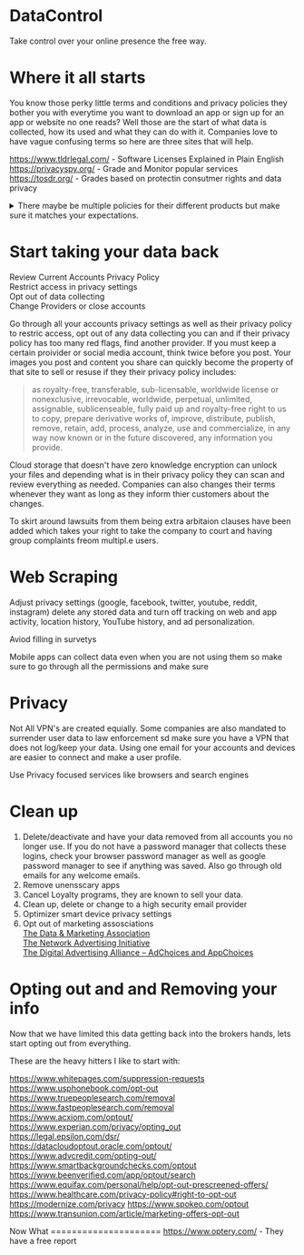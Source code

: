 DataControl
=====================

Take control over your online presence the free way.

Where it all starts
=====================
You know those perky little terms and conditions and privacy policies they bother you with everytime you want to download an app or sign up for an app or website no one reads? Well those are the start of what data is collected, how its used and what they can do with it. Companies love to have vague confusing terms so here are three sites that will help. 

https://www.tldrlegal.com/ - Software Licenses Explained in Plain English<BR>
https://privacyspy.org/ - Grade and Monitor popular services<BR>
https://tosdr.org/ - Grades based on protectin consutmer rights and data privacy<BR>
<DETAILS>
<SUMMARY>There maybe be multiple policies for their different products but make sure it matches your expectations.</SUMMARY>

* What type of information does the site collect?
     - Email might be collected when you sign up and address makes sense if you are having food delivered but is there a clear reason why camera, microphone and exact location and IP need to be collected?
* How does it collect this information?
     - Certain tracking technoloiges are a red flag, they will gather more data than is nesscary.
* Who has access?
     - Data transfer to 3rd parties, advertising partners, affiliates are other companies getting access to your data. You want the policy to give you a specf8ic list of companies
* What are your optinos?
     - Receveing ads even after opting out, no guarentee information can be deleted, governement access to user data are a few of the options that are actualky not options.
* Security Measures?
     - Basic encryption should be mentioned with protocols, shouldn't be vague like we secure your data 100%. 
* How long will it store?
     - There should be a data retention policy and data sanitizing.
</DETAILS>

  Start taking your data back
  =====================
  
Review Current Accounts Privacy Policy<br>
Restrict access in privacy settings<br>
Opt out of data collecting<br>
Change Providers or close accounts<br>

  Go through all your accounts privacy settings as well as their privacy policy to restric access, opt out of any data collecting you can and if their privacy policy has too many red flags, find another provider. If you must keep a certain proivider or social media account, think twice before you post. Your images you post and content you share can quickly become the property of that site to sell or resuse if they their privacy policy includes: 
  > as royalty-free, transferable, sub-licensable, worldwide license or  nonexclusive, irrevocable, worldwide, perpetual, unlimited, assignable, sublicenseable, fully paid up and royalty-free right to us to copy, prepare derivative works of, improve, distribute, publish, remove, retain, add, process, analyze, use and commercialize, in any way now known or in the future discovered, any information you provide.

Cloud storage that doesn't have zero knowledge encryption can unlock your files and depending what is in their privacy policy they can scan and review everything as needed.
Companies can also changes their terms whenever they want as long as they inform thier customers about the changes.


To skirt around lawsuits from them being extra arbitaion clauses have been added which takes your right to take the company to court and having group complaints freom multipl.e users.



Web Scraping
  =====================

Adjust privacy settings (google, facebook, twitter, youtube, reddit, instagram) delete any stored data and turn off tracking on web and app activity, location history, YouTube history, and ad personalization.

Aviod filling in survetys

Mobile apps can collect data even when you are not using them so make sure to go through all the permissions and make sure 

Privacy
  =====================
Not All VPN's are created equially. Some companies are also mandated to surrender user data to law enforcement sd make sure you have a VPN that does not log/keep your data. Using one email for your accounts and devices are easier to connect and make a user profile.

Use Privacy focused services like browsers and search engines

Clean up 
  =====================
1) Delete/deactivate and have your data removed from all accounts you no longer use. If you do not have a password manager that collects these logins, check your browser password manager as well as google password manager to see if anything was saved. Also go through old emails for any welcome emails.
2) Remove unensscary apps
3) Cancel Loyalty programs, they are known to sell your data.
5) Clean up, delete or change to a high security email provider
6) Optimizer smart device privacy settings
7) Opt out of marketing assosciations<br>
   [The Data & Marketing Association](https://dmachoice.org/)<br>
[The Network Advertising Initiative](https://thenai.org/opt-out/)<br>
[The Digital Advertising Alliance – AdChoices and AppChoices](https://digitaladvertisingalliance.org/ccparesources)

Opting out and and Removing your info
  =====================

  Now that we have limited this data getting back into the brokers hands, lets start opting out from everything.

  These are the heavy hitters I like to start with:

  https://www.whitepages.com/suppression-requests<br>
  https://www.usphonebook.com/opt-out<br>
  https://www.truepeoplesearch.com/removal<br>
  https://www.fastpeoplesearch.com/removal<br>
  https://www.acxiom.com/optout/<br>
  https://www.experian.com/privacy/opting_out<br>
  https://legal.epsilon.com/dsr/<br>
  https://datacloudoptout.oracle.com/optout/<br>
  https://www.advcredit.com/opting-out/<br>
  https://www.smartbackgroundchecks.com/optout<br>
  https://www.beenverified.com/app/optout/search<br>
  https://www.equifax.com/personal/help/opt-out-prescreened-offers/<br>
  https://www.healthcare.com/privacy-policy#right-to-opt-out<br>
  https://modernize.com/privacy
  https://www.spokeo.com/optout
  https://www.transunion.com/article/marketing-offers-opt-out

  Now What
    =====================
  https://www.optery.com/ - They have a free report 
